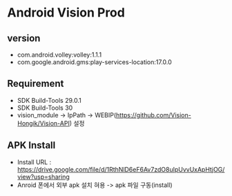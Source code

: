 # Android Vision Prod

version
----------------------------
* com.android.volley:volley:1.1.1
* com.google.android.gms:play-services-location:17.0.0

Requirement
----------------------------
* SDK Build-Tools 29.0.1
* SDK Build-Tools 30
* vision_module -> IpPath -> WEBIP(https://github.com/Vision-Hongik/Vision-API) 설정



APK Install
-----------------------------
* Install URL : https://drive.google.com/file/d/1RthNlD6eF6Av7zdO8uIpUvvUxApHtjOG/view?usp=sharing
* Anroid 폰에서 외부 apk 설치 혀용 -> apk 파일 구동(install)

